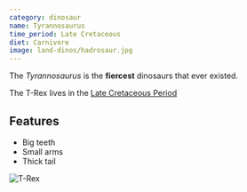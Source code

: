 ```yaml
---
category: dinosaur
name: Tyrannosaurus
time_period: Late Cretaceous
diet: Carnivore
image: land-dinos/hadrosaur.jpg
---
```


The *Tyrannosaurus* is the **fiercest** dinosaurs that ever existed.

The T-Rex lives in the [Late Cretaceous Period](http://en.wikipedia.org/wiki/Cretaceous)

## Features

- Big teeth
- Small arms
- Thick tail

![T-Rex](http://fc08.deviantart.net/fs70/i/2013/007/6/9/jp_t_rex_nemesis_by_hellraptor-d33wyzz.jpg)